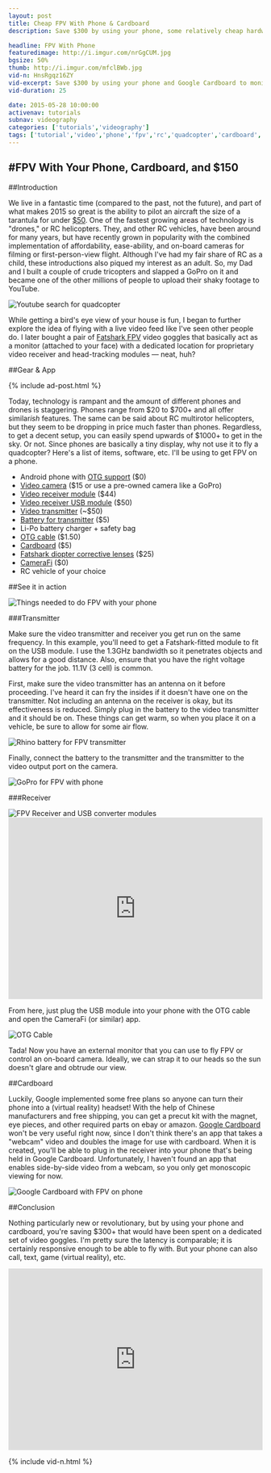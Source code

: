 ```yaml
---
layout: post
title: Cheap FPV With Phone & Cardboard
description: Save $300 by using your phone, some relatively cheap hardware, and Google Cardboard to monitor your FPV flights.

headline: FPV With Phone
featuredimage: http://i.imgur.com/nrGgCUM.jpg
bgsize: 50%
thumb: http://i.imgur.com/mfclBWb.jpg
vid-n: HnsRgqz16ZY
vid-excerpt: Save $300 by using your phone and Google Cardboard to monitor your FPV flights.
vid-duration: 25

date: 2015-05-28 10:00:00
activenav: tutorials
subnav: videography
categories: ['tutorials','videography']
tags: ['tutorial','video','phone','fpv','rc','quadcopter','cardboard','otg']
---
```

#FPV With Your Phone, Cardboard, and $150
---

##Introduction

We live in a fantastic time (compared to the past, not the future), and part of what makes 2015 so great is the ability to pilot an aircraft the size of a tarantula for under <a href="http://amzn.to/1Ayrh20" class="amazon">$50</a>. One of the fastest growing areas of technology is "drones," or RC helicopters. They, and other RC vehicles, have been around for many years, but have recently grown in popularity with the combined implementation of affordability, ease-ability, and on-board cameras for filming or first-person-view flight. Although I've had my fair share of RC as a child, these introductions also piqued my interest as an adult. So, my Dad and I built a couple of crude tricopters and slapped a GoPro on it and became one of the other millions of people to upload their shaky footage to YouTube.

<img src="http://i.imgur.com/PX8cBEk.jpg" alt="Youtube search for quadcopter">

While getting a bird's eye view of your house is fun, I began to further explore the idea of flying with a live video feed like I've seen other people do. I later bought a pair of <a href="http://amzn.to/1EavyU2" class="amazon">Fatshark FPV</a> video goggles that basically act as a monitor (attached to your face) with a dedicated location for proprietary video receiver and head-tracking modules — neat, huh?

##Gear & App

{% include ad-post.html %}

Today, technology is rampant and the amount of different phones and drones is staggering. Phones range from $20 to $700+ and all offer similar*ish* features. The same can be said about RC multirotor helicopters, but they seem to be dropping in price much faster than phones. Regardless, to get a decent setup, you can easily spend upwards of $1000+ to get in the sky. Or not. Since phones are basically a tiny display, why not use it to fly a quadcopter? Here's a list of items, software, etc. I'll be using to get FPV on a phone.

* Android phone with <a href="https://play.google.com/store/apps/details?id=com.homesoft.otgtroubshooter&hl=en">OTG support</a> ($0)
* <a href="http://www.hobbyking.com/hobbyking/store/__72581__Aomway_Mini_600TVL_FPV_Tuned_CMOS_Camera_with_Microphone_and_shielded_cable_NTSC_.html">Video camera</a> ($15 or use a pre-owned camera like a GoPro)
* <a href="http://laserbgc.com/index.php?route=product/product&path=67&product_id=75">Video receiver module</a> ($44)
* <a href="http://laserbgc.com/index.php?route=product/product&product_id=82">Video receiver USB module</a> ($50)
* <a href="http://www.readymaderc.com/store/index.php?main_page=product_info&products_id=1017">Video transmitter</a> (~$50)
* <a href="http://www.hobbyking.com/hobbyking/store/__7308__Rhino_610mAh_3S_11_1v_20C_Lipoly_Pack.html">Battery for transmitter</a> ($5)
* Li-Po battery charger + safety bag
* <a href="http://amzn.to/1HwM5El" class="amazon">OTG cable</a> ($1.50)
* <a href="http://amzn.to/1HwLYZl" class="amazon">Cardboard</a> ($5)
* <a href="http://amzn.to/1HwMgze" class="amazon">Fatshark diopter corrective lenses</a> ($25)
* <a href="https://play.google.com/store/apps/details?id=com.vaultmicro.camerafi&hl=en">CameraFi</a> ($0)
* RC vehicle of your choice

##See it in action

<img src="http://i.imgur.com/et3BG5o.jpg" alt="Things needed to do FPV with your phone">

###Transmitter

Make sure the video transmitter and receiver you get run on the same frequency. In this example, you'll need to get a Fatshark-fitted module to fit on the USB module. I use the 1.3GHz bandwidth so it penetrates objects and allows for a good distance. Also, ensure that you have the right voltage battery for the job. 11.1V (3 cell) is common.

First, make sure the video transmitter has an antenna on it before proceeding. I've heard it can fry the insides if it doesn't have one on the transmitter. Not including an antenna on the receiver is okay, but its effectiveness is reduced. Simply plug in the battery to the video transmitter and it should be on. These things can get warm, so when you place it on a vehicle, be sure to allow for some air flow.

<img src="http://i.imgur.com/YCx6qTB.jpg" alt="Rhino battery for FPV transmitter">

Finally, connect the battery to the transmitter and the transmitter to the video output port on the camera.

<img src="http://i.imgur.com/mTeMVMi.jpg" alt="GoPro for FPV with phone">

###Receiver

<img src="http://i.imgur.com/pVkuLDT.jpg" alt="FPV Receiver and USB converter modules">

<iframe class="imgur-embed" width="100%" height="360" frameborder="0" src="http://i.imgur.com/2SvN1os.gifv#embed"></iframe>

From here, just plug the USB module into your phone with the OTG cable and open the CameraFi (or similar) app.

<img src="http://i.imgur.com/09N6udO.jpg" alt="OTG Cable">

Tada! Now you have an external monitor that you can use to fly FPV or control an on-board camera. Ideally, we can strap it to our heads so the sun doesn't glare and obtrude our view.

##Cardboard

Luckily, Google implemented some free plans so anyone can turn their phone into a (virtual reality) headset! With the help of Chinese manufacturers and free shipping, you can get a precut kit with the magnet, eye pieces, and other required parts on ebay or amazon. <a href="http://www.google.com/get/cardboard">Google Cardboard</a> won't be very useful right now, since I don't think there's an app that takes a "webcam" video and doubles the image for use with cardboard. When it is created, you'll be able to plug in the receiver into your phone that's being held in Google Cardboard. Unfortunately, I haven't found an app that enables side-by-side video from a webcam, so you only get monoscopic viewing for now.

<img src="http://i.imgur.com/eFjjizt.jpg" alt="Google Cardboard with FPV on phone">

##Conclusion

Nothing particularly new or revolutionary, but by using your phone and cardboard, you're saving $300+ that would have been spent on a dedicated set of video goggles. I'm pretty sure the latency is comparable; it is certainly responsive enough to be able to fly with. But your phone can also call, text, game (virtual reality), etc.

<iframe class="imgur-embed" width="100%" height="360" frameborder="0" src="http://i.imgur.com/oXilp86.gifv#embed"></iframe>

{% include vid-n.html %}